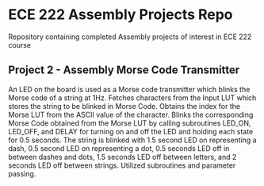 # ECE 222 Assembly Projects Repo
Repository containing completed Assembly projects of interest in ECE 222 course
## Project 2 - Assembly Morse Code Transmitter
An LED on the board is used as a Morse code transmitter which blinks the Morse code of a string at 1Hz. Fetches characters from the Input LUT which stores  the string to be blinked in Morse Code. Obtains the index for the Morse LUT from the ASCII value of the character. Blinks the corresponding Morse Code obtained from the Morse LUT by calling subroutines LED_ON, LED_OFF, and DELAY for turning on and off the LED and holding each state for 0.5 seconds. The string is blinked with 1.5 second LED on representing a dash, 0.5 second LED on representing a dot, 0.5 seconds LED off in between dashes and dots, 1.5 seconds LED off between letters, and 2 seconds LED off between strings. Utilized subroutines and parameter passing. 

